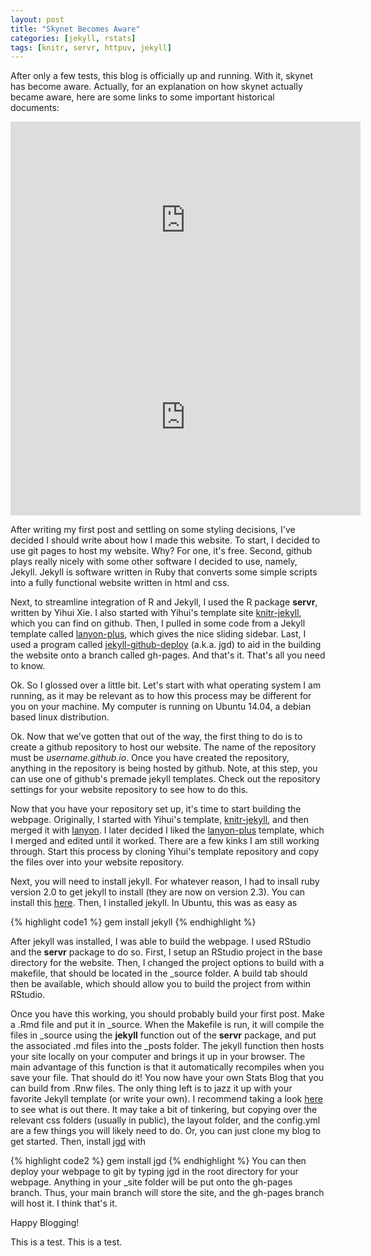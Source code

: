 ```yaml
---
layout: post
title: "Skynet Becomes Aware"
categories: [jekyll, rstats]
tags: [knitr, servr, httpuv, jekyll]
---
```




After only a few tests, this blog is officially up and running. With it, skynet has become aware. Actually, for an explanation on how skynet actually became aware, here are some links to some important historical documents:

<iframe width="560" height="315" src="https://www.youtube.com/embed/4DQsG3TKQ0I" frameborder="0" allowfullscreen></iframe>

<iframe width="560" height="315" src="https://www.youtube.com/embed/_Wlsd9mljiU" frameborder="0" allowfullscreen></iframe>



After writing my first post and settling on some styling decisions, I've decided I should write about how I made this website. To start, I decided to use git pages to host my website. Why? For one, it's free. Second, github plays really nicely with some other software I decided to use, namely, Jekyll. Jekyll is software written in Ruby that converts some simple scripts into a fully functional website written in html and css. 

Next, to streamline integration of R and Jekyll, I used the R package __servr__, written by Yihui Xie. I also started with Yihui's template site [knitr-jekyll](https://github.com/yihui/knitr-jekyll "knitr-jekyll"), which you can find on github. Then, I pulled in some code from a Jekyll template called [lanyon-plus](https://github.com/dyndna/lanyon-plus "lanyon-plus"), which gives the nice sliding sidebar. Last, I used a program called [jekyll-github-deploy](https://github.com/yegor256/jekyll-github-deploy "jekyll-github-deploy") (a.k.a. jgd) to aid in the building the website onto a branch called gh-pages. And that's it. That's all you need to know.

Ok. So I glossed over a little bit. Let's start with what operating system I am running, as it may be relevant as to how this process may be different for you on your machine. My computer is running on Ubuntu 14.04, a debian based linux distribution. 

Ok. Now that we've gotten that out of the way, the first thing to do is to create a github repository to host our website. The name of the repository must be *username.github.io*. Once you have created the repository, anything in the repository is being hosted by github. Note, at this step, you can use one of github's premade jekyll templates. Check out the repository settings for your website repository to see how to do this. 

Now that you have your repository set up, it's time to start building the webpage. Originally, I started with Yihui's template, [knitr-jekyll](https://github.com/yihui/knitr-jekyll "knitr-jekyll"), and then merged it with [lanyon](https://github.com/poole/lanyon "lanyon"). I later decided I liked the [lanyon-plus](https://github.com/dyndna/lanyon-plus "lanyon-plus") template, which I merged and edited until it worked. There are a few kinks I am still working through. Start this process by cloning Yihui's template repository and copy the files over into your website repository. 

Next, you will need to install jekyll. For whatever reason, I had to insall ruby version 2.0 to get jekyll to install (they are now on version 2.3). You can install this [here](https://www.ruby-lang.org/en/downloads/ "here"). Then, I installed jekyll. In Ubuntu, this was as easy as


{% highlight code1 %}
gem install jekyll
{% endhighlight %}

After jekyll was installed, I was able to build the webpage. I used RStudio and the __servr__ package to do so. First, I setup an RStudio project in the base directory for the website. Then, I changed the project options to build with a makefile, that should be located in the _source folder. A build tab should then be available, which should allow you to build the project from within RStudio.

Once you have this working, you should probably build your first post. Make a .Rmd file and put it in _source. When the Makefile is run, it will compile the files in _source using the __jekyll__ function out of the __servr__ package, and put the associated .md files into the _posts folder. The jekyll function then hosts your site locally on your computer and brings it up in your browser. The main advantage of this function is that it automatically recompiles when you save your file. That should do it! You now have your own Stats Blog that you can build from .Rnw files. The only thing left is to jazz it up with your favorite Jekyll template (or write your own). I recommend taking a look [here](https://github.com/jekyll/jekyll/wiki/sites "here") to see what is out there. It may take a bit of tinkering, but copying over the relevant css folders (usually in public), the layout folder, and the config.yml are a few things you will likely need to do.  Or, you can just clone my blog to get started. Then, install [jgd](https://github.com/yegor256/jekyll-github-deploy  "jgd") with


{% highlight code2 %}
gem install jgd
{% endhighlight %}
You can then deploy your webpage to git by typing jgd in the root directory for your webpage. Anything in your _site folder will be put onto the gh-pages branch. Thus, your main branch will store the site, and the gh-pages branch will host it. I think that's it.


Happy Blogging!

This is a test. This is a test.




